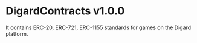 # DigardContracts v1.0.0
It contains ERC-20, ERC-721, ERC-1155 standards for games on the Digard platform.




